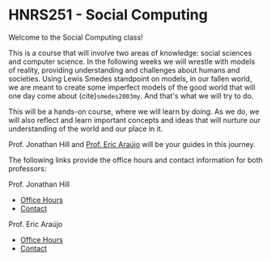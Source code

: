 # HNRS251 - Social Computing

Welcome to the Social Computing class!

This is a course that will involve two areas of knowledge: social sciences and computer science. In the following weeks we will wrestle with models of reality, providing understanding and challenges about humans and societies. Using Lewis Smedes standpoint on models, in our fallen world, we are meant to create some imperfect models of the good world that will one day come about {cite}`smedes2003my`. And that's what we will try to do.

This will be a hands-on course, where we will learn by doing. As we do, we will also reflect and learn important concepts and ideas that will nurture our understanding of the world and our place in it.

Prof. Jonathan Hill and [Prof. Eric Araújo](https://ericaraujo.com/) will be your guides in this journey.

The following links provide the office hours and contact information for both professors:

Prof. Jonathan Hill

- [Office Hours](https://www.jonathanhill.org/)
- [Contact](jonathan.hill@calvin.edu)

Prof. Eric Araújo

- [Office Hours](https://outlook.office365.com/calendar/published/c0bd07a3f1d64aaf9a74c91921ce7536@calvin.edu/79189cd730424803bceba861959c7e752179000899390454025/calendar.html)
- [Contact](eric.araujo@calvin.edu)

```{tableofcontents}
```

```{bibliography}
```